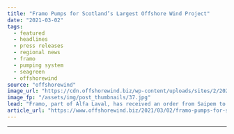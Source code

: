 ```yaml
---
title: "Framo Pumps for Scotland’s Largest Offshore Wind Project"
date: "2021-03-02"
tags: 
  - featured
  - headlines
  - press releases
  - regional news
  - framo
  - pumping system
  - seagreen
  - offshorewind
source: "offshorewind"
image_url: "https://cdn.offshorewind.biz/wp-content/uploads/sites/2/2021/03/02115006/Framo-to-Provide-Pumping-Systems-for-Scotlands-Largest-Offshore-Wind-Project.jpg"
image_fp: "/assets/img/post_thumbnails/37.jpg"
lead: "Framo, part of Alfa Laval, has received an order from Saipem to supply its"
article_url: "https://www.offshorewind.biz/2021/03/02/framo-pumps-for-scotlands-largest-offshore-wind-project/"
---
```


---
